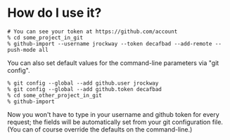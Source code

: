 # How do I use it?

    # You can see your token at https://github.com/account
    % cd some_project_in_git
    % github-import --username jrockway --token decafbad --add-remote --push-mode all

You can also set default values for the command-line parameters via
"git config".

    % git config --global --add github.user jrockway
    % git config --global --add github.token decafbad
    % cd some_other_project_in_git
    % github-import

Now you won't have to type in your username and github token for every
request; the fields will be automatically set from your git
configuration file.  (You can of course override the defaults on the
command-line.)